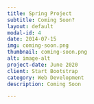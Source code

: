 ```yaml
---
title: Spring Project
subtitle: Coming Soon?
layout: default
modal-id: 4
date: 2014-07-15
img: coming-soon.png
thumbnail: coming-soon.png
alt: image-alt
project-date: June 2020
client: Start Bootstrap
category: Web Development
description: Coming Soon

---
```


